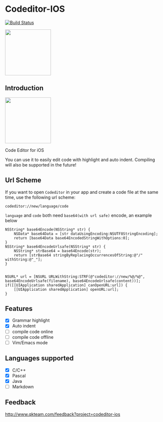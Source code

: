 # Codeditor-IOS
[![Build Status](https://travis-ci.org/QKTeam/Codeditor-IOS.svg?branch=master)](https://travis-ci.org/QKTeam/Codeditor-IOS)

<a href="https://itunes.apple.com/app/codeditor/id1147022827"><img src="https://blog.qkteam.com/resources/AppStoreBadge.png" width="150px"></a>

## Introduction
<img src="https://raw.githubusercontent.com/QKTeam/Codeditor-IOS/master/doc/AppIcon.png" width="150px">

Code Editor for iOS

You can use it to easily edit code with highlight and auto indent. Compiling will also be supported in the future!

## Url Scheme
If you want to open `Codeditor` in your app and create a code file at the same time, use the following url scheme:
```
codeditor://new/language/code
```
`language` and `code` both need `base64(with url safe)` encode, an example below
```
NSString* base64Encode(NSString* str) {
    NSData* base64Data = [str dataUsingEncoding:NSUTF8StringEncoding];
    return [base64Data base64EncodedStringWithOptions:0];
}
NSString* base64EncodeUrlsafe(NSString* str) {
    NSString* strBase64 = base64Encode(str);
    return [strBase64 stringByReplacingOccurrencesOfString:@"/" withString:@"_"];
}


NSURL* url = [NSURL URLWithString:STRF(@"codeditor://new/%@/%@", base64EncodeUrlsafe(filename), base64EncodeUrlsafe(content))];
if([[UIApplication sharedApplication] canOpenURL:url]) {
    [[UIApplication sharedApplication] openURL:url];
}
```

## Features
- [x] Grammar highlight
- [x] Auto indent
- [ ] compile code online
- [ ] compile code offline
- [ ] Vim/Emacs mode

## Languages supported
- [x] C/C++
- [x] Pascal
- [x] Java
- [ ] Markdown

## Feedback
http://www.qkteam.com/feedback?project=codeditor-ios
